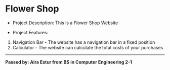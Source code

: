 # Flower Shop
* Project Description: This is a Flower Shop Website

* Project Features:
1. Navigation Bar - The website has a navigation bar in a fixed position
2. Calculator - The website can calculate the total costs of your purchases

___
**Passed by: Aira Estur from BS in Computer Engineering 2-1**
